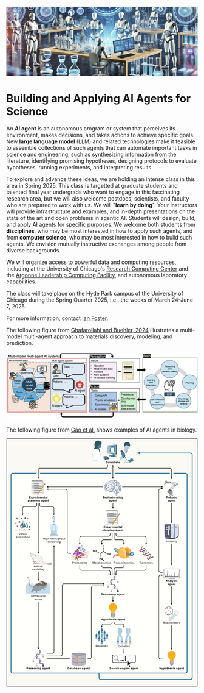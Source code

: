 ![Header images showing scientists](Assets/new_bar.jpg?raw=true "Title")

# Building and Applying AI Agents for Science

An **AI agent** is an autonomous program or system that perceives its environment, makes decisions, and takes actions to achieve specific goals.
New **large language model** (LLM) and related technologies make it feasible to assemble collections of such agents that can automate important tasks in science and engineering, such as synthesizing information from the literature, identifying promising hypotheses, designing protocols to evaluate hypotheses, running experiments, and interpreting results.

To explore and advance these ideas, we are holding an intense class in this area in Spring 2025.
This class is targetted at graduate students and talented final year undergrads who want to engage in this fascinating research area, but we will also welcome postdocs, scientists, and faculty who are prepared to work with us. 
We will "**learn by doing**".
Your instructors will provide infrastructure and examples, and in-depth presentations on the state of the art and open problems in agentic AI.
Students will design, build, and apply AI agents for specific purposes.
We welcome both students from **disciplines**, who may be most interested in how to apply such agents, and from **computer science**, who may be most interested in how to build such agents. We envision mutually instructive exchanges among people from diverse backgrounds.

We will organize access to powerful data and computing resources, including at the University of Chicago's [Research Computing Center](https://rcc.uchicago.edu) and the [Argonne Leadership Computing Facility](https://alcf.anl.gov), and autonomous laboratory capabilities.

The class will take place on the Hyde Park campus of the University of Chicago during the Spring Quarter 2025, i.e., the weeks of March 24-June 7, 2025.

For more information, contact [Ian Foster](mailto:foster@uchicago.edu).

The following figure from [Ghafarollahi and Buehler, 2024](https://arxiv.org/pdf/2407.10022) illustrates a multi-model multi-agent approach to materials discovery, modeling, and prediction.

<img src="Assets/Buehler.jpg" alt="Alt Text">

The following figure from [Gao et al.](https://www.cell.com/cell/fulltext/S0092-8674(24)01070-5) shows examples of AI agents in biology.

<img src="Assets/1-s2.0-S0092867424010705-gr1_lrg.jpg" alt="Alt Text">



